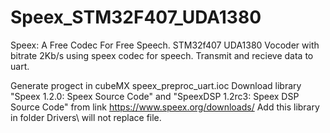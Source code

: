 # Speex_STM32F407_UDA1380
Speex: A Free Codec For Free Speech.
STM32f407 UDA1380
Vocoder with bitrate 2Kb/s using speex codec for speech. Transmit and recieve data to uart.

Generate progect in cubeMX speex_preproc_uart.ioc
Download library "Speex 1.2.0: Speex Source Code" and "SpeexDSP 1.2rc3: Speex DSP Source Code" from link https://www.speex.org/downloads/
Add this library in folder Drivers\ will not replace file.
